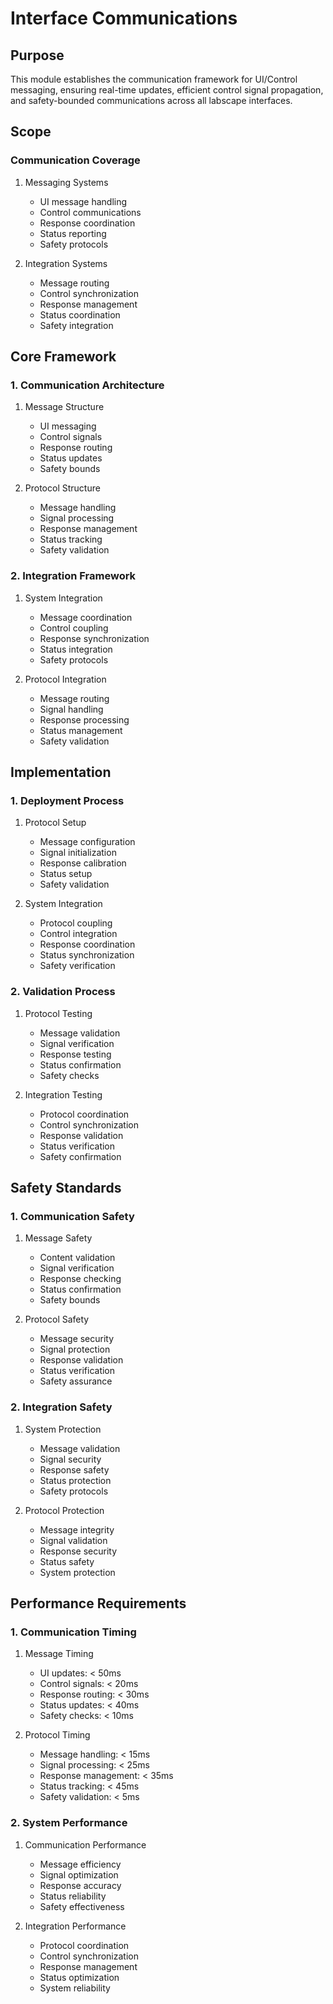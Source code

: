 # Interface Communications

## Purpose

This module establishes the communication framework for UI/Control messaging, ensuring real-time updates, efficient control signal propagation, and safety-bounded communications across all labscape interfaces.

## Scope

### Communication Coverage

1. Messaging Systems
   - UI message handling
   - Control communications
   - Response coordination
   - Status reporting
   - Safety protocols

2. Integration Systems
   - Message routing
   - Control synchronization
   - Response management
   - Status coordination
   - Safety integration

## Core Framework

### 1. Communication Architecture

1. Message Structure
   - UI messaging
   - Control signals
   - Response routing
   - Status updates
   - Safety bounds

2. Protocol Structure
   - Message handling
   - Signal processing
   - Response management
   - Status tracking
   - Safety validation

### 2. Integration Framework

1. System Integration
   - Message coordination
   - Control coupling
   - Response synchronization
   - Status integration
   - Safety protocols

2. Protocol Integration
   - Message routing
   - Signal handling
   - Response processing
   - Status management
   - Safety validation

## Implementation

### 1. Deployment Process

1. Protocol Setup
   - Message configuration
   - Signal initialization
   - Response calibration
   - Status setup
   - Safety validation

2. System Integration
   - Protocol coupling
   - Control integration
   - Response coordination
   - Status synchronization
   - Safety verification

### 2. Validation Process

1. Protocol Testing
   - Message validation
   - Signal verification
   - Response testing
   - Status confirmation
   - Safety checks

2. Integration Testing
   - Protocol coordination
   - Control synchronization
   - Response validation
   - Status verification
   - Safety confirmation

## Safety Standards

### 1. Communication Safety

1. Message Safety
   - Content validation
   - Signal verification
   - Response checking
   - Status confirmation
   - Safety bounds

2. Protocol Safety
   - Message security
   - Signal protection
   - Response validation
   - Status verification
   - Safety assurance

### 2. Integration Safety

1. System Protection
   - Message validation
   - Signal security
   - Response safety
   - Status protection
   - Safety protocols

2. Protocol Protection
   - Message integrity
   - Signal validation
   - Response security
   - Status safety
   - System protection

## Performance Requirements

### 1. Communication Timing

1. Message Timing
   - UI updates: < 50ms
   - Control signals: < 20ms
   - Response routing: < 30ms
   - Status updates: < 40ms
   - Safety checks: < 10ms

2. Protocol Timing
   - Message handling: < 15ms
   - Signal processing: < 25ms
   - Response management: < 35ms
   - Status tracking: < 45ms
   - Safety validation: < 5ms

### 2. System Performance

1. Communication Performance
   - Message efficiency
   - Signal optimization
   - Response accuracy
   - Status reliability
   - Safety effectiveness

2. Integration Performance
   - Protocol coordination
   - Control synchronization
   - Response management
   - Status optimization
   - System reliability